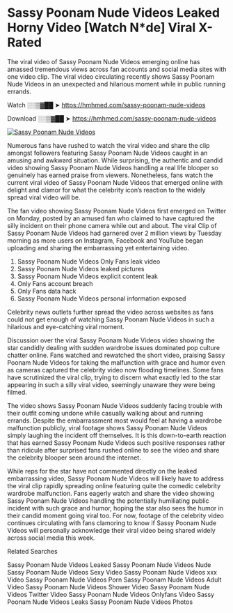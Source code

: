 ﻿# Sassy Poonam Nude Videos Leaked Horny Video [Watch N*de] Viral X-Rated

The viral video of ﻿Sassy Poonam Nude Videos emerging online has amassed tremendous views across fan accounts and social media sites with one video clip. The viral video circulating recently shows ﻿Sassy Poonam Nude Videos in an unexpected and hilarious moment while in public running errands. 

Watch ░░▒▓██ ➤ https://hmhmed.com/sassy-poonam-nude-videos

Download ░░▒▓██ ➤ https://hmhmed.com/sassy-poonam-nude-videos

[![Sassy Poonam Nude Videos](https://i.imgur.com/dJHk4Zq.gif)](https://hmhmed.com/sassy-poonam-nude-videos)

Numerous fans have rushed to watch the viral video and share the clip amongst followers featuring ﻿Sassy Poonam Nude Videos caught in an amusing and awkward situation. While surprising, the authentic and candid video showing ﻿Sassy Poonam Nude Videos handling a real life blooper so genuinely has earned praise from viewers. Nonetheless, fans watch the current viral video of ﻿Sassy Poonam Nude Videos that emerged online with delight and clamor for what the celebrity icon’s reaction to the widely spread viral video will be.

The fan video showing ﻿Sassy Poonam Nude Videos first emerged on Twitter on Monday, posted by an amused fan who claimed to have captured the silly incident on their phone camera while out and about. The viral Clip of ﻿Sassy Poonam Nude Videos had garnered over 2 million views by Tuesday morning as more users on Instagram, Facebook and YouTube began uploading and sharing the embarrassing yet entertaining video. 

1. ﻿Sassy Poonam Nude Videos Only Fans leak video
2. ﻿Sassy Poonam Nude Videos leaked pictures
3. ﻿Sassy Poonam Nude Videos explicit content leak
4. Only Fans account breach
5. Only Fans data hack
6. ﻿Sassy Poonam Nude Videos personal information exposed

Celebrity news outlets further spread the video across websites as fans could not get enough of watching ﻿Sassy Poonam Nude Videos in such a hilarious and eye-catching viral moment. 

Discussion over the viral ﻿Sassy Poonam Nude Videos video showing the star candidly dealing with sudden wardrobe issues dominated pop culture chatter online. Fans watched and rewatched the short video, praising ﻿Sassy Poonam Nude Videos for taking the malfunction with grace and humor even as cameras captured the celebrity video now flooding timelines. Some fans have scrutinized the viral clip, trying to discern what exactly led to the star appearing in such a silly viral video, seemingly unaware they were being filmed.

The video shows ﻿Sassy Poonam Nude Videos suddenly facing trouble with their outfit coming undone while casually walking about and running errands. Despite the embarrassment most would feel at having a wardrobe malfunction publicly, viral footage shows ﻿Sassy Poonam Nude Videos simply laughing the incident off themselves. It is this down-to-earth reaction that has earned ﻿Sassy Poonam Nude Videos such positive responses rather than ridicule after surprised fans rushed online to see the video and share the celebrity blooper seen around the internet.  

While reps for the star have not commented directly on the leaked embarrassing video, ﻿Sassy Poonam Nude Videos will likely have to address the viral clip rapidly spreading online featuring quite the comedic celebrity wardrobe malfunction. Fans eagerly watch and share the video showing ﻿Sassy Poonam Nude Videos handling the potentially humiliating public incident with such grace and humor, hoping the star also sees the humor in their candid moment going viral too. For now, footage of the celebrity video continues circulating with fans clamoring to know if ﻿Sassy Poonam Nude Videos will personally acknowledge their viral video being shared widely across social media this week.

Related Searches

﻿Sassy Poonam Nude Videos Leaked
﻿Sassy Poonam Nude Videos Nude
﻿Sassy Poonam Nude Videos Sexy Video
﻿Sassy Poonam Nude Videos xxx Video
﻿Sassy Poonam Nude Videos Porn
﻿Sassy Poonam Nude Videos Adult Video
﻿Sassy Poonam Nude Videos Shower Video
﻿Sassy Poonam Nude Videos Twitter Video
﻿Sassy Poonam Nude Videos Onlyfans Video
﻿Sassy Poonam Nude Videos Leaks
﻿Sassy Poonam Nude Videos Photos